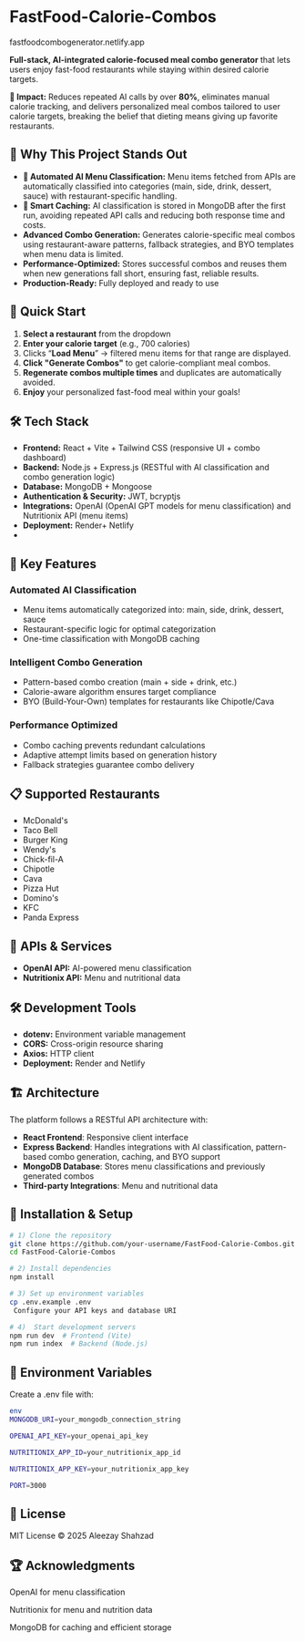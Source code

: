 # FastFood-Calorie-Combos
fastfoodcombogenerator.netlify.app

**Full-stack, AI-integrated calorie-focused meal combo generator** that lets users enjoy fast-food restaurants while staying within desired calorie targets.

**🚀 Impact:** Reduces repeated AI calls by over **80%**, eliminates manual calorie tracking, and delivers personalized meal combos tailored to user calorie targets, breaking the belief that dieting means giving up favorite restaurants.


## 🌟 Why This Project Stands Out

- **🤖 Automated AI Menu Classification:** Menu items fetched from APIs are automatically classified into categories (main, side, drink, dessert, sauce) with restaurant-specific handling.  
- **💾 Smart Caching:** AI classification is stored in MongoDB after the first run, avoiding repeated API calls and reducing both response time and costs.
- **Advanced Combo Generation:** Generates calorie-specific meal combos using restaurant-aware patterns, fallback strategies, and BYO templates when menu data is limited.   
- **Performance-Optimized:** Stores successful combos and reuses them when new generations fall short, ensuring fast, reliable results.
- **Production-Ready:** Fully deployed and ready to use
  
## 🚀 Quick Start

1. **Select a restaurant** from the dropdown
2. **Enter your calorie target** (e.g., 700 calories)
3. Clicks “**Load Menu**” → filtered menu items for that range are displayed.
4. **Click "Generate Combos"**  to get calorie-compliant meal combos.
5. **Regenerate combos multiple times** and duplicates are automatically avoided. 
6. **Enjoy** your personalized fast-food meal within your goals!
  
## 🛠 Tech Stack
- **Frontend:** React + Vite + Tailwind CSS (responsive UI + combo dashboard)  
- **Backend:** Node.js + Express.js (RESTful with AI classification and combo generation logic)  
- **Database:** MongoDB + Mongoose  
- **Authentication & Security:** JWT, bcryptjs  
- **Integrations:** OpenAI (OpenAI GPT models for menu classification) and  Nutritionix API (menu items)  
- **Deployment:** Render+ Netlify
-  
## 🎯 Key Features

### Automated AI Classification
- Menu items automatically categorized into: main, side, drink, dessert, sauce
- Restaurant-specific logic for optimal categorization
- One-time classification with MongoDB caching

### Intelligent Combo Generation
- Pattern-based combo creation (main + side + drink, etc.)
- Calorie-aware algorithm ensures target compliance
- BYO (Build-Your-Own) templates for restaurants like Chipotle/Cava

### Performance Optimized
- Combo caching prevents redundant calculations
- Adaptive attempt limits based on generation history
- Fallback strategies guarantee combo delivery

## 📋 Supported Restaurants

- McDonald's
- Taco Bell
- Burger King
- Wendy's
- Chick-fil-A
- Chipotle
- Cava
- Pizza Hut
- Domino's
- KFC
- Panda Express


 ## 🔌 APIs & Services
- **OpenAI API:** AI-powered menu classification
- **Nutritionix API:** Menu and nutritional data 

## 🛠 Development Tools
- **dotenv:** Environment variable management  
- **CORS:** Cross-origin resource sharing  
- **Axios:** HTTP client
- **Deployment:** Render and Netlify


## 🏗️ Architecture  
The platform follows a RESTful API architecture with:  
- **React Frontend**: Responsive client interface 
- **Express Backend**: Handles integrations with AI classification, pattern-based combo generation, caching, and BYO support  
- **MongoDB Database**: Stores menu classifications and previously generated combos
- **Third-party Integrations**: Menu and nutritional data  


## 🔧 Installation & Setup
```bash
# 1) Clone the repository
git clone https://github.com/your-username/FastFood-Calorie-Combos.git
cd FastFood-Calorie-Combos

# 2) Install dependencies
npm install

# 3) Set up environment variables
cp .env.example .env
 Configure your API keys and database URI

# 4)  Start development servers
npm run dev  # Frontend (Vite)
npm run index  # Backend (Node.js)
```

## 📁 Environment Variables
Create a .env file with:
```bash
env
MONGODB_URI=your_mongodb_connection_string

OPENAI_API_KEY=your_openai_api_key

NUTRITIONIX_APP_ID=your_nutritionix_app_id

NUTRITIONIX_APP_KEY=your_nutritionix_app_key

PORT=3000
```

## 📄 License
MIT License © 2025 Aleezay Shahzad

## 🏆 Acknowledgments
OpenAI for menu classification

Nutritionix for menu and nutrition data

MongoDB for caching and efficient storage



